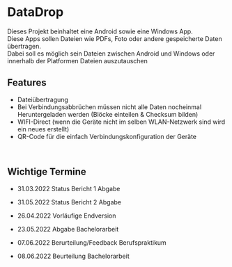 # DataDrop
Dieses Projekt beinhaltet eine Android sowie eine Windows App. <br>
Diese Apps sollen Dateien wie PDFs, Foto oder andere gespeicherte Daten übertragen. <br>
Dabei soll es möglich sein Dateien zwischen Android und Windows oder innerhalb der Platformen Dateien auszutauschen

## Features 
* Dateiübertragung 
* Bei Verbindungsabbrüchen müssen nicht alle Daten nocheinmal Heruntergeladen werden (Blöcke einteilen & Checksum bilden) 
* WIFI-Direct (wenn die Geräte nicht im selben WLAN-Netzwerk sind wird ein neues erstellt)
* QR-Code für die einfach Verbindungskonfiguration der Geräte
<br>


## Wichtige Termine
* 31.03.2022 Status Bericht 1 Abgabe
* 31.05.2022 Status Bericht 2 Abgabe

* 26.04.2022 Vorläufige Endversion 
* 23.05.2022 Abgabe Bachelorarbeit
* 07.06.2022 Berurteilung/Feedback Berufspraktikum
* 08.06.2022 Beurteilung Bachelorarbeit